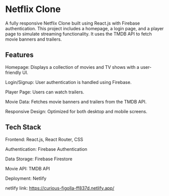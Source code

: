 # Netflix Clone

A fully responsive Netflix Clone built using React.js with Firebase authentication. This project includes a homepage, a login page, and a player page to simulate streaming functionality. It uses the TMDB API to fetch movie banners and trailers.

## Features

Homepage: Displays a collection of movies and TV shows with a user-friendly UI.

Login/Signup: User authentication is handled using Firebase.

Player Page: Users can watch trailers.

Movie Data: Fetches movie banners and trailers from the TMDB API.

Responsive Design: Optimized for both desktop and mobile screens.

## Tech Stack

Frontend: React.js, React Router, CSS

Authentication: Firebase Authentication

Data Storage: Firebase Firestore

Movie API: TMDB API

Deployment: Netlify

netlify link: https://curious-figolla-ff837d.netlify.app/
